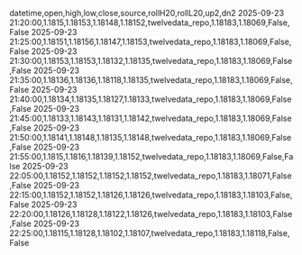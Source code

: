 datetime,open,high,low,close,source,rollH20,rollL20,up2,dn2
2025-09-23 21:20:00,1.1815,1.18153,1.18148,1.18152,twelvedata_repo,1.18183,1.18069,False,False
2025-09-23 21:25:00,1.18151,1.18156,1.18147,1.18153,twelvedata_repo,1.18183,1.18069,False,False
2025-09-23 21:30:00,1.18153,1.18153,1.18132,1.18135,twelvedata_repo,1.18183,1.18069,False,False
2025-09-23 21:35:00,1.18136,1.18136,1.18118,1.18135,twelvedata_repo,1.18183,1.18069,False,False
2025-09-23 21:40:00,1.18134,1.18135,1.18127,1.18133,twelvedata_repo,1.18183,1.18069,False,False
2025-09-23 21:45:00,1.18133,1.18143,1.18131,1.18142,twelvedata_repo,1.18183,1.18069,False,False
2025-09-23 21:50:00,1.18141,1.18148,1.18135,1.18148,twelvedata_repo,1.18183,1.18069,False,False
2025-09-23 21:55:00,1.1815,1.1816,1.18139,1.18152,twelvedata_repo,1.18183,1.18069,False,False
2025-09-23 22:05:00,1.18152,1.18152,1.18152,1.18152,twelvedata_repo,1.18183,1.18071,False,False
2025-09-23 22:15:00,1.18152,1.18152,1.18126,1.18126,twelvedata_repo,1.18183,1.18103,False,False
2025-09-23 22:20:00,1.18126,1.18128,1.18122,1.18126,twelvedata_repo,1.18183,1.18103,False,False
2025-09-23 22:25:00,1.18115,1.18128,1.18102,1.18107,twelvedata_repo,1.18183,1.18118,False,False
